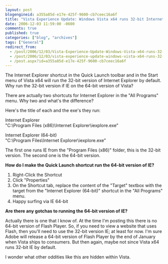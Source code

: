 ```yaml
---
layout: post
blogengineid: a355a85d-e17e-425f-9600-cb7ceec16a6f
title: "Vista Experience Update: Windows Vista x64 runs 32-bit Internet Explorer by Default"
date: 2006-12-03 11:59:00 -0600
comments: true
published: true
categories: ["blog", "archives"]
tags: ["General"]
redirect_from: 
  - /post/2006/12/03/Vista-Experience-Update-Windows-Vista-x64-runs-32-bit-Internet-Explorer-by-Default
  - /post/2006/12/03/vista-experience-update-windows-vista-x64-runs-32-bit-internet-explorer-by-default
  - /post.aspx?id=a355a85d-e17e-425f-9600-cb7ceec16a6f
---
```

<!-- more -->
<p>The Internet Explorer shortcut in the Quick Launch toolbar and in the Start menu of Vista x64 will run the 32-bit version of Internet Explorer by default. Why run the 32-bit version if IE on the 64-bit version of Vista?</p>
<p>There are actually two shortcuts for Internet Explorer in the "All Programs" menu. Why two and what's the difference?</p>
<p>Here's the title of each and the exe's they run:</p>
<p>Internet Explorer<br />"C:\Program Files (x86)\Internet Explorer\iexplore.exe"</p>
<p>Internet Explorer (64-bit)<br />"C:\Program Files\Internet Explorer\iexplore.exe"</p>
<p>The first one runs IE from the "Program Files (x86)" folder, this is the 32-bit version. The second one is the 64-bit version.</p>
<p><strong>How do I make the Quick Launch shortcut run the 64-bit version of IE?</strong></p>
<ol>
<li>Right-Click the Shortcut</li>
<li>Click "Properties"</li>
<li>On the Shortcut tab, replace the content of the "Target" textbox with the target from the "Internet Explorer (64-bit)" shortcut in the "All Programs" menu.</li>
<li>Happy surfing via IE 64-bit</li>
</ol>
<p><strong>Are there any gotchas to running the 64-bit version of IE?</strong></p>
<p>Actually there is one that I know of. At the time I'm posting this there is no 64-bit version of Flash Player. So, if you need to view a website that uses Flash, then you'll need to use the 32-bit version IE; at least for now. I'm sure Adobe will release a 64-bit version of Flash Player by the end of January when Vista ships to consumers. But then again, maybe not since Vista x64 runs 32-bit IE by default.</p>
<p>I wonder what other oddities like this are hidden within Vista.</p>
